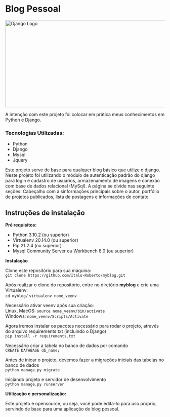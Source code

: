 <h1>Blog Pessoal</h1>
<img src="https://www.djangoproject.com/m/img/logos/django-logo-negative.png" width="580px" height="275px" alt="Django Logo">

<p>A intenção com este projeto foi colocar em prática meus conhecimentos em Python e Django.</p>

<h3>Tecnologias Utilizadas:</h3>
<ul>
    <li>Python</li>
    <li>Django</li>
    <li>Mysql</li>
    <li>Jquery</li>
</ul>

<p>
    Este projeto serve de base para qualquer blog básico que utilize o django. Neste projeto foi utilizando o módulo de autenticação padrão do django para login e cadastro de usuários, armazenamento de imagens e conexão com base de dados relacional (MySql). A página se divide nas seguinte seções: Cabeçalho com a sinformações principais sobre o autor, portfólio de projetos publicados, lista de postagens e informações de contato.
</p>

<h2>Instruções de instalação</h2>

<p>
    <strong>Pré requisitos:</strong>
    <br>
    <ul>
        <li>Python 3.10.2 (ou superior)</li>
        <li>Virtualenv 20.14.0 (ou superior)</li>
        <li>Pip 21.2.4 (ou superior)</li>
        <li>Mysql Community Server ou Workbench 8.0 (ou superior)</li>
    </ul>
</p>

  <strong>Instalação</strong>
  
  Clone este repositório para sua máquina:      
`git clone https://github.com/Italo-Roberto/myblog.git`
  
  Após realizar o clone do repositório, entre no diretório <strong>myblog</strong> e crie uma Virtualenv: <br>
 `cd myblog/`
 `virtualenv nome_veenv`

  Necessário ativar veenv após sua criação: <br>
  Linux, MacOS: `source nome_veenv/bin/activate` <br>
  Windows: `nome_veenv/Scripts/Activate`
  
  Agora iremos instalar os pacotes necessário para rodar o projeto, através do arquivo requirements.txt (incluindo o Django) <br>
 `pip install -r requirements.txt`

  Necessário criar a tabela no banco de dados por comando <br>
 `CREATE DATABASE db_name;`

  Antes de inicar o projeto, devemos fazer a migrações iniciais das tabelas no banco de dados <br>
 `python manage.py migrate`
 
  Iniciando projeto e servidor de desenvolvimento <br>
  `python manage.py runserver`

<p>
    <strong>Utilização e personalização:</strong>
    <br>
    <p>
        Este projeto e opensource, ou seja, você pode edita-lo para uso próprio, servindo de base para uma aplicação de blog pessoal.
    </p>
</p>
